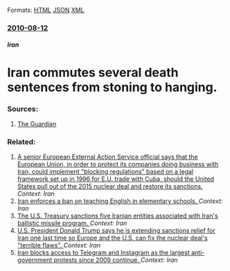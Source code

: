 
Formats: [HTML](/news/2010/08/12/iran-commutes-several-death-sentences-from-stoning-to-hanging.html)  [JSON](/news/2010/08/12/iran-commutes-several-death-sentences-from-stoning-to-hanging.json)  [XML](/news/2010/08/12/iran-commutes-several-death-sentences-from-stoning-to-hanging.xml)  

### [2010-08-12](/news/2010/08/12/index.md)

##### Iran
# Iran commutes several death sentences from stoning to hanging. 




### Sources:

1. [The Guardian](http://www.guardian.co.uk/world/2010/aug/12/iran-stoning-sentences-commuted-ashtiani)

### Related:

1. [A senior European External Action Service official says that the European Union, in order to protect its companies doing business with Iran, could implement "blocking regulations" based on a legal framework set up in 1996 for E.U. trade with Cuba, should the United States pull out of the 2015 nuclear deal and restore its sanctions. ](/news/2018/02/8/a-senior-european-external-action-service-official-says-that-the-european-union-in-order-to-protect-its-companies-doing-business-with-iran.md) _Context: Iran_
2. [Iran enforces a ban on teaching English in elementary schools. ](/news/2018/01/7/iran-enforces-a-ban-on-teaching-english-in-elementary-schools.md) _Context: Iran_
3. [The U.S. Treasury sanctions five Iranian entities associated with Iran's ballistic missile program. ](/news/2018/01/4/the-u-s-treasury-sanctions-five-iranian-entities-associated-with-iran-s-ballistic-missile-program.md) _Context: Iran_
4. [U.S. President Donald Trump says he is extending sanctions relief for Iran one last time so Europe and the U.S. can fix the nuclear deal's "terrible flaws". ](/news/2018/01/13/u-s-president-donald-trump-says-he-is-extending-sanctions-relief-for-iran-one-last-time-so-europe-and-the-u-s-can-fix-the-nuclear-deal-s.md) _Context: Iran_
5. [Iran blocks access to Telegram and Instagram as the largest anti-government protests since 2009 continue. ](/news/2017/12/31/iran-blocks-access-to-telegram-and-instagram-as-the-largest-anti-government-protests-since-2009-continue.md) _Context: Iran_
